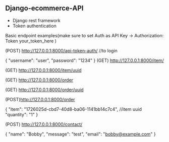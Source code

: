 ## Django-ecommerce-API
- Django rest framework
- Token authentication 

Basic endpoint examples(make sure to set Auth as API Key -> Authorization: Token your_token_here )

(POST) http://127.0.0.1:8000/api-token-auth/ //to login 

{
    "username": "user",
    "password": "1234"
}
(GET) http://127.0.0.1:8000/item/

(GET) http://127.0.0.1:8000/item/uuid

(GET) http://127.0.0.1:8000/order

(GET) http://127.0.0.1:8000/order/uuid

(POST)http://127.0.0.1:8000/order 

{
    "item": "1726025d-cbd7-40d8-ba06-1141bb14c7c4", //item uuid
    "quantity": "1"
}

(POST) http://127.0.0.1:8000/contact/

{
    "name": "Bobby",
    "message": "test",
    "email": "bobby@example.com"
}
